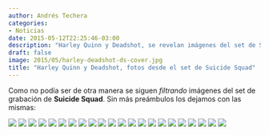 ```yaml
---
author: Andrés Techera
categories:
- Noticias
date: 2015-05-12T22:25:46-03:00
description: "Harley Quinn y Deadshot, se revelan imágenes del set de Suicide Squad que levantan sospechas acerca del argumento de la película."
draft: false
image: 2015/05/harley-deadshot-ds-cover.jpg
title: "Harley Quinn y Deadshot, fotos desde el set de Suicide Squad"
---
```


Como no podía ser de otra manera se siguen *filtrando* imágenes del set de grabación de **Suicide Squad**.
Sin más preámbulos los dejamos con las mismas:

![](/img/2015/05/harley-deadshot-ds-01.jpg)
![](/img/2015/05/harley-deadshot-ds-02.jpg)
![](/img/2015/05/harley-deadshot-ds-03.jpg)
![](/img/2015/05/harley-deadshot-ds-04.jpg)
![](/img/2015/05/harley-deadshot-ds-05.jpg)
![](/img/2015/05/harley-deadshot-ds-06.jpg)
![](/img/2015/05/harley-deadshot-ds-07.jpg)
![](/img/2015/05/harley-deadshot-ds-08.jpg)
![](/img/2015/05/harley-deadshot-ds-09.jpg)
![](/img/2015/05/harley-deadshot-ds-10.jpg)
![](/img/2015/05/harley-deadshot-cover.jpg)
![](/img/2015/05/harley-deadshot-ds-11.jpg)
![](/img/2015/05/harley-deadshot-ds-12.jpg)
![](/img/2015/05/harley-deadshot-ds-13.jpg)
![](/img/2015/05/harley-deadshot-ds-14.jpg)
![](/img/2015/05/harley-deadshot-ds-15.jpg)
![](/img/2015/05/harley-deadshot-ds-16.jpg)
![](/img/2015/05/harley-deadshot-ds-17.jpg)
![](/img/2015/05/harley-deadshot-ds-18.jpg)
![](/img/2015/05/harley-deadshot-ds-19.jpg)
![](/img/2015/05/harley-deadshot-ds-20.jpg)
![](/img/2015/05/harley-deadshot-ds-21.jpg)

